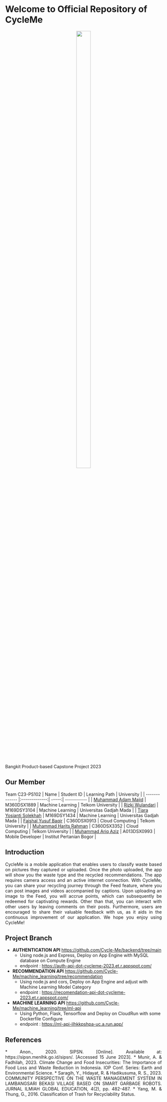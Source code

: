 # Welcome to Official Repository of CycleMe
<p align = "center">
  <img width=30% height=60% src="https://storage.googleapis.com/cycleme-pictures/logo.png">
 </p>

Bangkit Product-based Capstone Project 2023
 
 ## Our Member
 Team C23-PS102
 | Name        | Student ID           | Learning Path  | University |
| ------------- |:-------------:| -----:| ----------- |
| [Muhammad Adam Majid](https://github.com/notRobot200) | M360DSX1889 | Machine Learning | Telkom University |
| [Rizki Wulandari](https://github.com/rizkiwulandari1) | M169DSY3104 |  Machine Learning | Universitas Gadjah Mada |
| [Tiara Yosianti Solekhah](https://github.com/tiarayosianti) | M169DSY1434 | Machine Learning | Universitas Gadjah Mada |
| [Faishal Yusuf Baqir](https://github.com/faishalyb) | C360DSX0913 | Cloud Computing | Telkom University |
| [Muhammad Harits Rahman](https://github.com/RitsRits) | C360DSX3352 | Cloud Computing | Telkom University |
| [Muhammad Ariq Aziz](https://github.com/Aziz8860) | A013DSX0993 | Mobile Developer | Institut Pertanian Bogor |



## Introduction
<p align="justify">
CycleMe is a mobile application that enables users to classify waste based on pictures they captured or uploaded. Once the photo uploaded, the app will show you the waste type and the recycled recommendations. The app requires camera access and an active internet connection. With CycleMe, you can share your recycling journey through the Feed feature, where you can post images and videos accompanied by captions. Upon uploading an image to the Feed, you will accrue points, which can subsequently be redeemed for captivating rewards. Other than that, you can interact with other users by leaving comments on their posts.  Furthermore, users are encouraged to share their valuable feedback with us, as it aids in the continuous improvement of our application. We hope you enjoy using CycleMe!
</p>

## Project Branch
* **AUTHENTICATION API** https://github.com/Cycle-Me/backend/tree/main
  * Using node.js and Express, Deploy on App Engine with MySQL database on Compute Engine
  * endpoint : https://auth-api-dot-cycleme-2023.et.r.appspot.com/
* **RECOMMENDATION API** https://github.com/Cycle-Me/machine_learning/tree/recommendation
  * Using node.js and cors, Deploy on App Engine and adjust with Machine Learning Model Category
  * endpoint : https://recomendation-api-dot-cycleme-2023.et.r.appspot.com/
* **MACHINE LEARNING API** https://github.com/Cycle-Me/machine_learning/tree/ml-api
  * Using Python, Flask, Tensorflow and Deploy on CloudRun with some Dockerfile Configure
  * endpoint : https://ml-api-ilhkkpshpa-uc.a.run.app/

## References
<p align="justify">
* Anon., 2020. SIPSN. [Online]. Available at: https://sipsn.menlhk.go.id/sipsn/. [Accessed 15 June 2023].
* Munir, A. & Fadhilah, 2023. Climate Change and Food Insecurities: The Importance of Food Loss and Waste Reduction in Indonesia. IOP Conf. Series: Earth and Environmental Science.
* Saragih, Y., Hidayat, R. & Hadikusuma, R. S., 2023. COMMUNITY PERSPECTIVE ON THE WASTE MANAGEMENT SYSTEM IN LAMBANGSARI BEKASI VILLAGE BASED ON SMART GARBAGE ROBOTS. JURNAL ILMIAH GLOBAL EDUCATION, 4(2), pp. 482-487.
* Yang, M. & Thung, G., 2016. Classification of Trash for Recyclability Status. 
</p>
